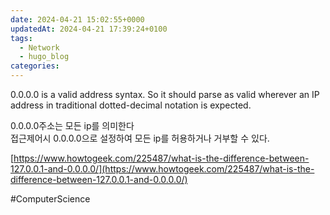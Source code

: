 ```yaml
---
date: 2024-04-21 15:02:55+0000
updatedAt: 2024-04-21 17:39:24+0100
tags:
  - Network
  - hugo_blog
categories: 
---
```

0.0.0.0 is a valid address syntax. So it should parse as valid wherever an IP address in traditional dotted-decimal notation is expected.

0.0.0.0주소는 모든 ip를 의미한다  
접근제어시 0.0.0.0으로 설정하여 모든 ip를 허용하거나 거부할 수 있다.

[https://www.howtogeek.com/225487/what-is-the-difference-between-127.0.0.1-and-0.0.0.0/](https://www.howtogeek.com/225487/what-is-the-difference-between-127.0.0.1-and-0.0.0.0/)

#ComputerScience 